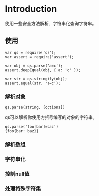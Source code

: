 # Introduction

使用一些安全方法解析、字符串化查询字符串。

## 使用

```
var qs = require('qs');
var assert = require('assert');
 
var obj = qs.parse('a=c');
assert.deepEqual(obj, { a: 'c' });
 
var str = qs.stringify(obj);
assert.equal(str, 'a=c');
```

### 解析对象

`qs.parse(string, [options])`

qs可以解析你使用方括号编写的对象的字符串。

```
qs.parse('foo[bar]=baz')
{foo{bar: baz}}
```



### 解析数组

### 字符串化

### 控制null值

### 处理特殊字符集

